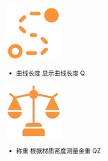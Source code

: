 ![曲线长度](./res/曲线长度.png ':size=128x128')

+ 曲线长度
  显示曲线长度  Q

![称重](./res/称重.png ':size=128x128')

+ 称重
  根据材质密度测量金重  QZ

